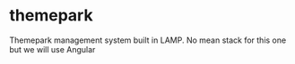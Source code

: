 # themepark
Themepark management system built in LAMP. No mean stack for this one but we will use Angular

